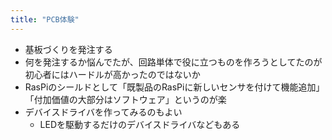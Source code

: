 ```yaml
---
title: "PCB体験"
---
```


- 基板づくりを発注する
- 何を発注するか悩んでたが、回路単体で役に立つものを作ろうとしてたのが初心者にはハードルが高かったのではないか
- RasPiのシールドとして「既製品のRasPiに新しいセンサを付けて機能追加」「付加価値の大部分はソフトウェア」というのが楽
- デバイスドライバを作ってみるのもよい
    - LEDを駆動するだけのデバイスドライバなどもある
